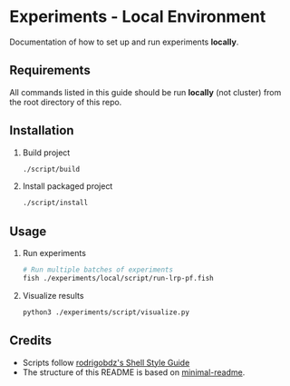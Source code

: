 # Experiments - Local Environment

Documentation of how to set up and run experiments **locally**.

## Requirements

All commands listed in this guide should be run **locally** (not cluster) from the root directory of this repo.

## Installation

1. Build project

   ```sh
   ./script/build
   ```

1. Install packaged project

   ```sh
   ./script/install
   ```

## Usage

1. Run experiments

   ```sh
   # Run multiple batches of experiments
   fish ./experiments/local/script/run-lrp-pf.fish
   ```

1. Visualize results

   ```sh
   python3 ./experiments/script/visualize.py
   ```

## Credits

- Scripts follow [rodrigobdz's Shell Style Guide](https://github.com/rodrigobdz/styleguide-sh)
- The structure of this README is based on [minimal-readme](https://github.com/rodrigobdz/minimal-readme).
